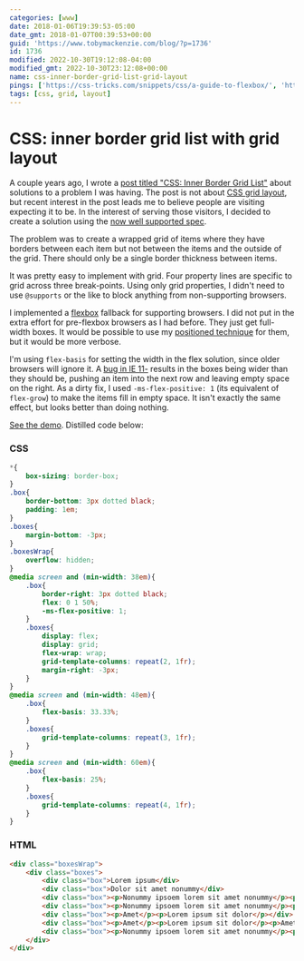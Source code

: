 ```yaml
---
categories: [www]
date: 2018-01-06T19:39:53-05:00
date_gmt: 2018-01-07T00:39:53+00:00
guid: 'https://www.tobymackenzie.com/blog/?p=1736'
id: 1736
modified: 2022-10-30T19:12:08-04:00
modified_gmt: 2022-10-30T23:12:08+00:00
name: css-inner-border-grid-list-grid-layout
pings: ['https://css-tricks.com/snippets/css/a-guide-to-flexbox/', 'https://www.tobymackenzie.com/blog/2014/06/30/css-inner-border-grid-list/']
tags: [css, grid, layout]
---
```


CSS: inner border grid list with grid layout
============================================

A couple years ago, I wrote a [post titled "CSS: Inner Border Grid List"](https://www.tobymackenzie.com/blog/2014/06/30/css-inner-border-grid-list/) about solutions to a problem I was having.  The post is not about [CSS grid layout](https://developer.mozilla.org/en-US/docs/Web/CSS/CSS_Grid_Layout), but recent interest in the post leads me to believe people are visiting expecting it to be.  In the interest of serving those visitors, I decided to create a solution using the [now well supported spec](https://caniuse.com/#feat=css-grid).

<!--more-->

The problem was to create a wrapped grid of items where they have borders between each item but not between the items and the outside of the grid.  There should only be a single border thickness between items.

It was pretty easy to implement with grid.  Four property lines are specific to grid across three break-points.  Using only grid properties, I didn't need to use `@supports` or the like to block anything from non-supporting browsers.

I implemented a [flexbox](https://css-tricks.com/snippets/css/a-guide-to-flexbox/) fallback for supporting browsers.  I did not put in the extra effort for pre-flexbox browsers as I had before.  They just get full-width boxes.  It would be possible to use my [positioned technique](https://www.tobymackenzie.com//examples/css/innerBorderWrappedGrid/positioned-n.php) for them, but it would be more verbose.

I'm using `flex-basis` for setting the width in the flex solution, since older browsers will ignore it.  A [bug in IE 11-](https://github.com/philipwalton/flexbugs#flexbug-7) results in the boxes being wider than they should be, pushing an item into the next row and leaving empty space on the right.  As a dirty fix, I used `-ms-flex-positive: 1` (its equivalent of `flex-grow`) to make the items fill in empty space.  It isn't exactly the same effect, but looks better than doing nothing.

[See the demo](https://www.tobymackenzie.com/examples/css/innerBorderWrappedGrid/grid-negativeMargin-fallback.php).  Distilled code below:

### CSS

``` css
*{
	box-sizing: border-box;
}
.box{
	border-bottom: 3px dotted black;
	padding: 1em;
}
.boxes{
	margin-bottom: -3px;
}
.boxesWrap{
	overflow: hidden;
}
@media screen and (min-width: 38em){
	.box{
		border-right: 3px dotted black;
		flex: 0 1 50%;
		-ms-flex-positive: 1;
	}
	.boxes{
		display: flex;
		display: grid;
		flex-wrap: wrap;
		grid-template-columns: repeat(2, 1fr);
		margin-right: -3px;
	}
}
@media screen and (min-width: 48em){
	.box{
		flex-basis: 33.33%;
	}
	.boxes{
		grid-template-columns: repeat(3, 1fr);
	}
}
@media screen and (min-width: 60em){
	.box{
		flex-basis: 25%;
	}
	.boxes{
		grid-template-columns: repeat(4, 1fr);
	}
}
```

### HTML

``` html
<div class="boxesWrap">
	<div class="boxes">
		<div class="box">Lorem ipsum</div>
		<div class="box">Dolor sit amet nonummy</div>
		<div class="box"><p>Nonummy ipsoem lorem sit amet nonummy</p><p>Nonummy ipsoem lorem sit amet nonummy</p><p>Nonummy ipsoem lorem sit amet nonummy</p></div>
		<div class="box"><p>Nonummy ipsoem lorem sit amet nonummy</p><p>Nonummy ipsoem lorem sit amet nonummy</p><p>Nonummy ipsoem lorem sit amet nonummy</p>></div>
		<div class="box"><p>Amet</p><p>Lorem ipsum sit dolor</p></div>
		<div class="box"><p>Amet</p><p>Lorem ipsum sit dolor</p><p>Amet</p><p>Lorem ipsum sit dolor</p><p>Amet</p><p>Lorem ipsum sit dolor</p><p>Amet</p></div>
		<div class="box"><p>Nonummy ipsoem lorem sit amet nonummy</p><p>Amet</p><p>Lorem ipsum sit dolor</p><p>Amet</p><p>Lorem ipsum sit dolor</p></div>
	</div>
</div>
```
